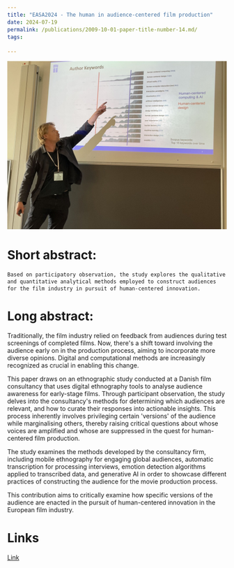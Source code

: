 ```yaml
---
title: "EASA2024 - The human in audience-centered film production"
date: 2024-07-19
permalink: /publications/2009-10-01-paper-title-number-14.md/
tags:

---
```


![Diagramimaga](/images/EASTS4s.jpg)

Short abstract:
======
    Based on participatory observation, the study explores the qualitative and quantitative analytical methods employed to construct audiences for the film industry in pursuit of human-centered innovation. 

Long abstract:
======

Traditionally, the film industry relied on feedback from audiences during test screenings of completed films. Now, there's a shift toward involving the audience early on in the production process, aiming to incorporate more diverse opinions. Digital and computational methods are increasingly recognized as crucial in enabling this change.

This paper draws on an ethnographic study conducted at a Danish film consultancy that uses digital ethnography tools to analyse audience awareness for early-stage films. Through participant observation, the study delves into the consultancy's methods for determining which audiences are relevant, and how to curate their responses into actionable insights. This process inherently involves privileging certain 'versions' of the audience while marginalising others, thereby raising critical questions about whose voices are amplified and whose are suppressed in the quest for human-centered film production.

The study examines the methods developed by the consultancy firm, including mobile ethnography for engaging global audiences, automatic transcription for processing interviews, emotion detection algorithms applied to transcribed data, and generative AI in order to showcase different practices of constructing the audience for the movie production process.

This contribution aims to critically examine how specific versions of the audience are enacted in the pursuit of human-centered innovation in the European film industry.

Links
======

[Link](https://www.easst4s2024.net/programme/#14299.85653)


